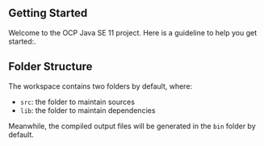## Getting Started

Welcome to the OCP Java SE 11 project. Here is a guideline to help you get started:.

## Folder Structure

The workspace contains two folders by default, where:

- `src`: the folder to maintain sources
- `lib`: the folder to maintain dependencies

Meanwhile, the compiled output files will be generated in the `bin` folder by default.
